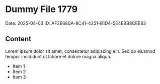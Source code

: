 # Dummy File 1779

Date: 2025-04-03
ID: AF2E680A-8C41-4251-B1D4-5E4EBB8CEE83

## Content

Lorem ipsum dolor sit amet, consectetur adipiscing elit.
Sed do eiusmod tempor incididunt ut labore et dolore magna aliqua.

* Item 1
* Item 2
* Item 3
